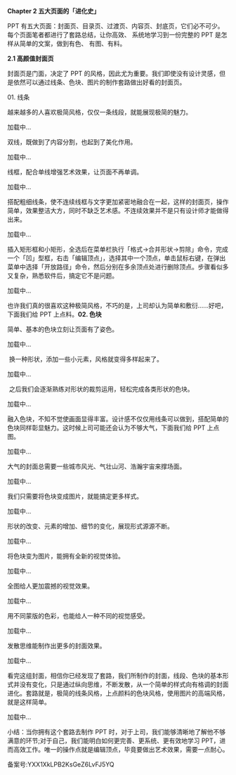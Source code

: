 **Chapter 2 五大页面的「进化史」**

PPT 有五大页面：封面页、目录页、过渡页、内容页、封底页，它们必不可少。每个页面笔者都进行了套路总结，让你高效、 系统地学习到一份完整的 PPT 是怎样从简单的文案，做到有色、 有图、有料。

**2.1 高颜值封面页**

封面页是门面，决定了 PPT 的风格，因此尤为重要。我们即使没有设计灵感，但是依然可以通过线条、色块、图片的制作套路做出好看的封面页。

01\. 线条

越来越多的人喜欢极简风格，仅仅一条线段，就能展现极简的魅力。

  

加载中...

双线，既做到了内容分割，也起到了美化作用。  

  

加载中...

线框，配合单线增强艺术效果，让页面不再单调。

  

加载中...

搭配粗细线条，使不连续线框与文字更加紧密地融合在一起，这样的封面页，操作简单，效果整洁大方，同时不缺乏艺术感。不连续效果并不是只有设计师才能做得出来。

  

加载中...

插入矩形框和小矩形，全选后在菜单栏执行「格式→合并形状→剪除」命令，完成一个「凹」型框，右击「编辑顶点」，选择其中一个顶点，单击鼠标右键，在弹出菜单中选择「开放路径」命令，然后分别在多余顶点处进行删除顶点。步骤看似多又复杂，熟悉软件后，搞定它不是问题。

  

加载中...

也许我们真的很喜欢这种极简风格，不巧的是，上司却认为简单和敷衍......好吧，下面我们给 PPT 上点料。**02\. 色块**

简单、基本的色块立刻让页面有了姿色。

  

加载中...

 换一种形状，添加一些小元素，风格就变得多样起来了。

  

加载中...

 之后我们会逐渐熟练对形状的裁剪运用，轻松完成各类形状的色块。  

  

加载中...

融入色块，不知不觉使画面显得丰富。设计感不仅仅用线条可以做到，搭配简单的色块同样彰显魅力。这时候上司可能还会认为不够大气，下面我们给 PPT 上点图。

  

加载中...

大气的封面总需要一些城市风光、气壮山河、浩瀚宇宙来撑场面。

  

加载中...

我们只需要将色块变成图片，就能搞定更多样式。

  

加载中...

形状的改变、元素的增加、细节的变化，展现形式源源不断。

  

加载中...

将色块变为图片，能拥有全新的视觉体验。

  

加载中...

全图给人更加震撼的视觉效果。

  

加载中...

用不同蒙版的色彩，也能给人一种不同的视觉感受。

  

加载中...

发散思维能制作出更多的封面效果。

  

加载中...

看完这组封面，相信你已经发现了套路，我们所制作的封面，线段、色块的基本形式并没有变化，只是通过纵向思维，不断发散，从一个简单的样式向有格调的封面进化。套路就是，极简的线条风格，上点颜料的色块风格，使用图片的高端风格，就是这样简单。

  

加载中...

小结：当你拥有这个套路去制作 PPT 时，对于上司，我们能够清晰地了解他不够满意的环节;对于自己，我们能明白如何更完善、更系统、更有效地学习 PPT，进而高效工作。唯一的操作点就是编辑顶点，毕竟要做出艺术效果，需要一点耐心。  

备案号:YXX1XkLPB2KsGeZ6LvFJ5YQ